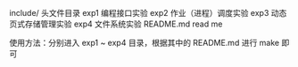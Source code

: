 include/										头文件目录
exp1												编程接口实验
exp2												作业（进程）调度实验
exp3												动态页式存储管理实验
exp4												文件系统实验 
README.md										read me

使用方法：分别进入 exp1 ~ exp4 目录，根据其中的 README.md 进行 make 即可
